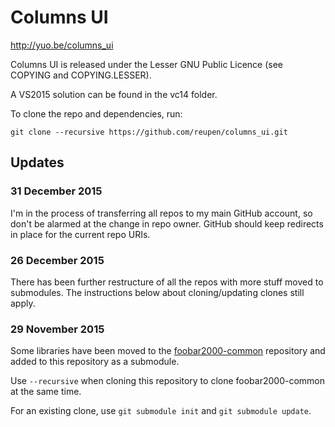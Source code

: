 # Columns UI

http://yuo.be/columns_ui

Columns UI is released under the Lesser GNU Public Licence (see COPYING and COPYING.LESSER).

A VS2015 solution can be found in the vc14 folder.

To clone the repo and dependencies, run:

`git clone --recursive https://github.com/reupen/columns_ui.git`

## Updates

### 31 December 2015

I'm in the process of transferring all repos to my main GitHub account, so don't be alarmed at the change in repo owner. GitHub should keep redirects in place for the current repo URIs.

### 26 December 2015

There has been further restructure of all the repos with more stuff moved to submodules. The instructions below about cloning/updating clones still apply.

### 29 November 2015

Some libraries have been moved to the [foobar2000-common](https://github.com/msquared2/foobar2000-common) repository and added to this repository as a submodule. 

Use `--recursive` when cloning this repository to clone foobar2000-common at the same time.

For an existing clone, use `git submodule init` and `git submodule update`.
